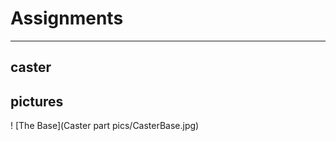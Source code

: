 # Assignments

------------------

## caster

## pictures

! [The Base](Caster part pics/CasterBase.jpg)
